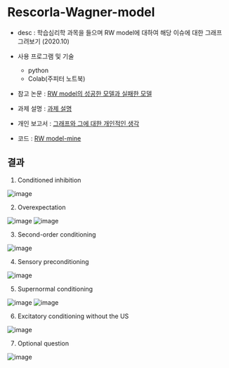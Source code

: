 # Rescorla-Wagner-model

* desc : 학습심리학 과목을 들으며 RW model에 대하여 해당 이슈에 대한 그래프 그려보기 (2020.10)
* 사용 프로그램 및 기술
  * python
  * Colab(주피터 노트북)
  
* 참고 논문 : [RW model의 성공한 모델과 실패한 모델](https://github.com/mong-head/Rescorla-Wagner-model/blob/master/documents/miller-1995-advanced%20questions.pdf)
* 과제 설명 : [과제 설명](https://github.com/mong-head/Rescorla-Wagner-model/blob/master/documents/%EA%B3%BC%EC%A0%9C%EC%84%A4%EB%AA%85_R-W%20model%20assignment%202020.pdf)
* 개인 보고서 : [그래프와 그에 대한 개인적인 생각](https://github.com/mong-head/Rescorla-Wagner-model/blob/master/documents/R-W%20model_graphs_and_my_descriptions.pdf)
* 코드 : [RW model-mine](https://github.com/mong-head/Rescorla-Wagner-model/blob/master/rescorla_wagner_model.ipynb)

## 결과

1. Conditioned inhibition

![image](https://user-images.githubusercontent.com/52481037/98978268-0fab4180-255d-11eb-9dcf-f88ef53aeb78.png)


2. Overexpectation

![image](https://user-images.githubusercontent.com/52481037/98978275-133ec880-255d-11eb-8267-217d4fa8b41e.png)
![image](https://user-images.githubusercontent.com/52481037/98978282-15a12280-255d-11eb-80e0-e1b2d67439d7.png)


3. Second-order conditioning 

![image](https://user-images.githubusercontent.com/52481037/98978294-19cd4000-255d-11eb-93fd-d3ca49756ba1.png)


4. Sensory preconditioning 

![image](https://user-images.githubusercontent.com/52481037/98978304-1cc83080-255d-11eb-915d-39435e2b6e73.png)


5. Supernormal conditioning

![image](https://user-images.githubusercontent.com/52481037/98978315-20f44e00-255d-11eb-95eb-09cfa55a2a96.png)
![image](https://user-images.githubusercontent.com/52481037/98978330-281b5c00-255d-11eb-81ed-c5daa8c05429.png)


6. Excitatory conditioning without the US 

![image](https://user-images.githubusercontent.com/52481037/98978339-2baee300-255d-11eb-84d7-96cd74cd4674.png)


7. Optional question

![image](https://user-images.githubusercontent.com/52481037/98978351-30739700-255d-11eb-8108-9a76cc18c636.png)
